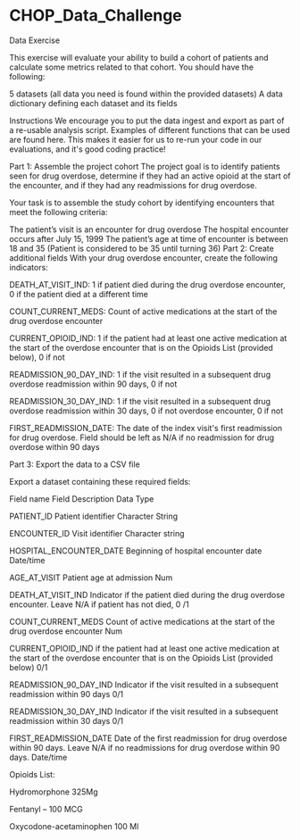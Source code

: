 # CHOP_Data_Challenge

Data Exercise

This exercise will evaluate your ability to build a cohort of patients and calculate some metrics related to that cohort. You should have the following:

5 datasets (all data you need is found within the provided datasets)
A data dictionary defining each dataset and its fields

Instructions
We encourage you to put the data ingest and export as part of a re-usable analysis script. Examples of different functions that can be used are found here. This makes it easier for us to re-run your code in our evaluations, and it's good coding practice!

Part 1: Assemble the project cohort
The project goal is to identify patients seen for drug overdose, determine if they had an active opioid at the start of the encounter, and if they had any readmissions for drug overdose.

Your task is to assemble the study cohort by identifying encounters that meet the following criteria:

The patient’s visit is an encounter for drug overdose
The hospital encounter occurs after July 15, 1999
The patient’s age at time of encounter is between 18 and 35 (Patient is considered to be 35 until turning 36)
Part 2: Create additional fields
With your drug overdose encounter, create the following indicators:

DEATH_AT_VISIT_IND: 1 if patient died during the drug overdose encounter, 0 if the patient died at a different time

COUNT_CURRENT_MEDS: Count of active medications at the start of the drug overdose encounter

CURRENT_OPIOID_IND: 1 if the patient had at least one active medication at the start of the overdose encounter that is on the Opioids List (provided below), 0 if not

READMISSION_90_DAY_IND: 1 if the visit resulted in a subsequent drug overdose readmission within 90 days, 0 if not

READMISSION_30_DAY_IND: 1 if the visit resulted in a subsequent drug overdose readmission within 30 days, 0 if not overdose encounter, 0 if not

FIRST_READMISSION_DATE: The date of the index visit's first readmission for drug overdose. Field should be left as N/A if no readmission for drug overdose within 90 days

Part 3: Export the data to a CSV file

Export a dataset containing these required fields:

Field name	Field Description	Data Type

PATIENT_ID	Patient identifier	Character String

ENCOUNTER_ID	Visit identifier	Character string

HOSPITAL_ENCOUNTER_DATE	Beginning of hospital encounter date	Date/time

AGE_AT_VISIT	Patient age at admission	Num

DEATH_AT_VISIT_IND	Indicator if the patient died during the drug overdose encounter. Leave N/A if patient has not died,	0 /1

COUNT_CURRENT_MEDS	Count of active medications at the start of the drug overdose encounter	Num

CURRENT_OPIOID_IND	if the patient had at least one active medication at the start of the overdose encounter that is on the Opioids List (provided below)	0/1

READMISSION_90_DAY_IND	Indicator if the visit resulted in a subsequent readmission within 90 days	0/1

READMISSION_30_DAY_IND	Indicator if the visit resulted in a subsequent readmission within 30 days	0/1

FIRST_READMISSION_DATE	Date of the first readmission for drug overdose within 90 days. Leave N/A if no readmissions for drug overdose within 90 days.	Date/time

Opioids List:

Hydromorphone 325Mg

Fentanyl – 100 MCG

Oxycodone-acetaminophen 100 Ml
